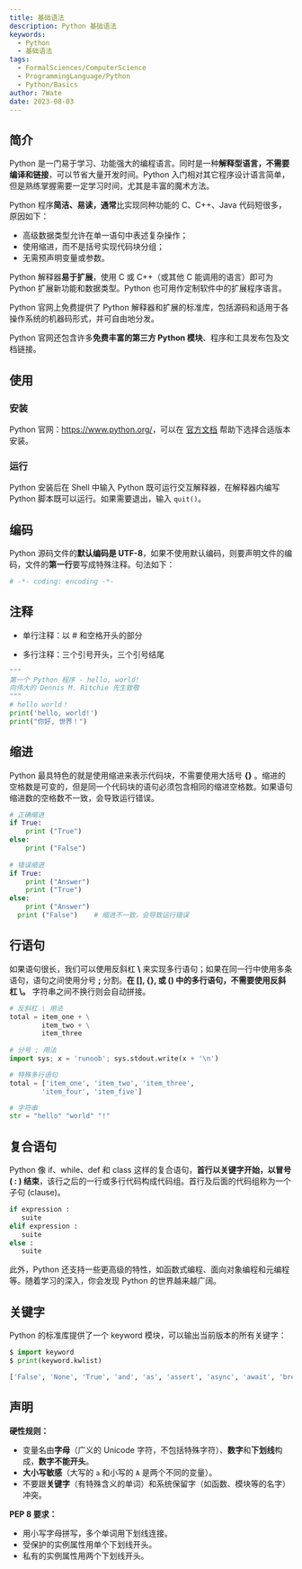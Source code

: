 ```yaml
---
title: 基础语法
description: Python 基础语法
keywords:
  - Python
  - 基础语法
tags:
  - FormalSciences/ComputerScience
  - ProgrammingLanguage/Python
  - Python/Basics
author: 7Wate
date: 2023-08-03
---
```


## 简介

Python 是一门易于学习、功能强大的编程语言。同时是一种**解释型语言，不需要编译和链接**，可以节省大量开发时间。Python 入门相对其它程序设计语言简单，但是熟练掌握需要一定学习时间，尤其是丰富的魔术方法。

Python 程序**简洁、易读，通常**比实现同种功能的 C、C++、Java 代码短很多，原因如下：

- 高级数据类型允许在单一语句中表述复杂操作；
- 使用缩进，而不是括号实现代码块分组；
- 无需预声明变量或参数。

Python 解释器**易于扩展**，使用 C 或 C++（或其他 C 能调用的语言）即可为 Python 扩展新功能和数据类型。Python 也可用作定制软件中的扩展程序语言。

Python 官网上免费提供了 Python 解释器和扩展的标准库，包括源码和适用于各操作系统的机器码形式，并可自由地分发。

Python 官网还包含许多**免费丰富的第三方 Python 模块**、程序和工具发布包及文档链接。

## 使用

### 安装

Python 官网：<https://www.python.org/>，可以在 [官方文档](https://docs.python.org/) 帮助下选择合适版本安装。

### 运行

Python 安装后在 Shell 中输入 Python 既可运行交互解释器，在解释器内编写 Python 脚本既可以运行。如果需要退出，输入 `quit()`。

## 编码

Python 源码文件的**默认编码是 UTF-8**，如果不使用默认编码，则要声明文件的编码，文件的**第一行**要写成特殊注释。句法如下：

```python
# -*- coding: encoding -*-
```

## 注释

- 单行注释：以 # 和空格开头的部分

- 多行注释：三个引号开头，三个引号结尾

```python
"""
第一个 Python 程序 - hello, world!
向伟大的 Dennis M. Ritchie 先生致敬
"""
# hello world！
print('hello, world!')
print("你好, 世界！")
```

## 缩进

Python 最具特色的就是使用缩进来表示代码块，不需要使用大括号 **{}** 。缩进的空格数是可变的，但是同一个代码块的语句必须包含相同的缩进空格数。如果语句缩进数的空格数不一致，会导致运行错误。

```python
# 正确缩进
if True:
    print ("True")
else:
    print ("False")
    
# 错误缩进
if True:
    print ("Answer")
    print ("True")
else:
    print ("Answer")
  print ("False")    # 缩进不一致，会导致运行错误
```

## 行语句

如果语句很长，我们可以使用反斜杠 **\\** 来实现多行语句；如果在同一行中使用多条语句，语句之间使用分号 **;** 分割。**在 [], {}, 或 () 中的多行语句，不需要使用反斜杠 \\。** 字符串之间不换行则会自动拼接。

```python
# 反斜杠 \ 用法
total = item_one + \
        item_two + \
        item_three
        
# 分号 ; 用法
import sys; x = 'runoob'; sys.stdout.write(x + '\n')

# 特殊多行语句
total = ['item_one', 'item_two', 'item_three',
        'item_four', 'item_five']

# 字符串
str = "hello" "world" "!"
```

## 复合语句

Python 像 if、while、def 和 class 这样的复合语句，**首行以关键字开始，以冒号 ( : ) 结束**，该行之后的一行或多行代码构成代码组。首行及后面的代码组称为一个子句 (clause)。

```python
if expression : 
   suite
elif expression : 
   suite 
else : 
   suite
```

此外，Python 还支持一些更高级的特性，如函数式编程、面向对象编程和元编程等。随着学习的深入，你会发现 Python 的世界越来越广阔。

## 关键字

Python 的标准库提供了一个 keyword 模块，可以输出当前版本的所有关键字：

```python
$ import keyword
$ print(keyword.kwlist)

['False', 'None', 'True', 'and', 'as', 'assert', 'async', 'await', 'break', 'class', 'continue', 'def', 'del', 'elif', 'else', 'except', 'finally', 'for', 'from', 'global', 'if', 'import', 'in', 'is', 'lambda', 'nonlocal', 'not', 'or', 'pass', 'raise', 'return', 'try', 'while', 'with', 'yield']
```

## 声明

**硬性规则：**

- 变量名由**字母**（广义的 Unicode 字符，不包括特殊字符）、**数字**和**下划线**构成，**数字不能开头**。
- **大小写敏感**（大写的 `a` 和小写的 `A` 是两个不同的变量）。
- 不要跟**关键字**（有特殊含义的单词）和系统保留字（如函数、模块等的名字）冲突。

**PEP 8 要求：**

- 用小写字母拼写，多个单词用下划线连接。
- 受保护的实例属性用单个下划线开头。
- 私有的实例属性用两个下划线开头。

